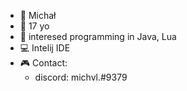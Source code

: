 - 👋 Michał
- 🎉 17 yo
- 👀 interesed programming in Java, Lua 
- 💻 Intelij IDE
- 🎮 Contact:
  - discord: michvl.#9379


<!---
michvl-dev/michvl-dev is a ✨ special ✨ repository because its `README.md` (this file) appears on your GitHub profile.
You can click the Preview link to take a look at your changes.
--->
